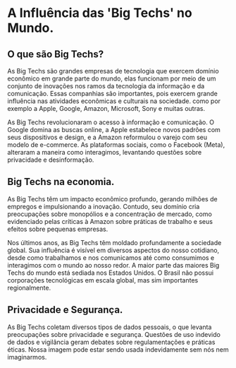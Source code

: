 # A Influência das 'Big Techs' no Mundo.

## O que são Big Techs?

As Big Techs são grandes empresas de tecnologia que exercem domínio econômico em grande parte do mundo, elas funcionam por meio de um conjunto de inovações nos ramos da tecnologia da informação e da comunicação. Essas companhias são importantes, pois exercem grande influência nas atividades econômicas e culturais na sociedade. como por exemplo a Apple, Google, Amazon, Microsoft, Sony e muitas outras.

As Big Techs revolucionaram o acesso à informação e comunicação. O Google domina as buscas online, a Apple estabelece novos padrões com seus dispositivos e design, e a Amazon reformulou o varejo com seu modelo de e-commerce. As plataformas sociais, como o Facebook (Meta), alteraram a maneira como interagimos, levantando questões sobre privacidade e desinformação.

## Big Techs na economia.

As Big Techs têm um impacto econômico profundo, gerando milhões de empregos e impulsionando a inovação. Contudo, seu domínio cria preocupações sobre monopólios e a concentração de mercado, como evidenciado pelas críticas à Amazon sobre práticas de trabalho e seus efeitos sobre pequenas empresas.

Nos últimos anos, as Big Techs têm moldado profundamente a sociedade global. Sua influência é visível em diversos aspectos do nosso cotidiano, desde como trabalhamos e nos comunicamos até como consumimos e interagimos com o mundo ao nosso redor. A maior parte das maiores Big Techs do mundo está sediada nos Estados Unidos. O Brasil não possui corporações tecnológicas em escala global, mas sim importantes regionalmente.

## Privacidade e Segurança.

As Big Techs coletam diversos tipos de dados pessoais, o que levanta preocupações sobre privacidade e segurança. Questões de uso indevido de dados e vigilância geram debates sobre regulamentações e práticas éticas. Nossa imagem pode estar sendo usada indevidamente sem nós nem imaginarmos.
